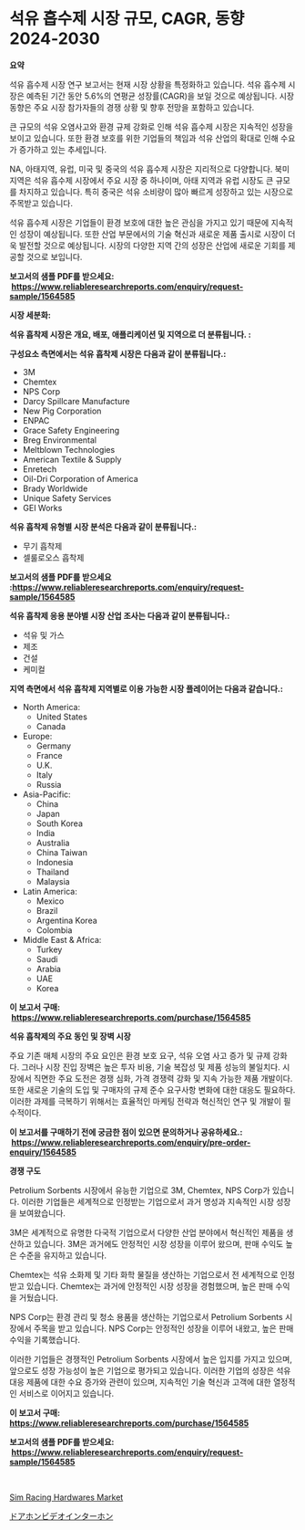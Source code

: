 <p><h1>석유 흡수제 시장 규모, CAGR, 동향 2024-2030</h1></p><p><strong>요약</strong></p>
<p><p>석유 흡수제 시장 연구 보고서는 현재 시장 상황을 특정화하고 있습니다. 석유 흡수제 시장은 예측된 기간 동안 5.6%의 연평균 성장률(CAGR)을 보일 것으로 예상됩니다. 시장 동향은 주요 시장 참가자들의 경쟁 상황 및 향후 전망을 포함하고 있습니다.</p><p>큰 규모의 석유 오염사고와 환경 규제 강화로 인해 석유 흡수제 시장은 지속적인 성장을 보이고 있습니다. 또한 환경 보호를 위한 기업들의 책임과 석유 산업의 확대로 인해 수요가 증가하고 있는 추세입니다.</p><p>NA, 아태지역, 유럽, 미국 및 중국의 석유 흡수제 시장은 지리적으로 다양합니다. 북미 지역은 석유 흡수제 시장에서 주요 시장 중 하나이며, 아태 지역과 유럽 시장도 큰 규모를 차지하고 있습니다. 특히 중국은 석유 소비량이 많아 빠르게 성장하고 있는 시장으로 주목받고 있습니다.</p><p>석유 흡수제 시장은 기업들이 환경 보호에 대한 높은 관심을 가지고 있기 때문에 지속적인 성장이 예상됩니다. 또한 산업 부문에서의 기술 혁신과 새로운 제품 출시로 시장이 더욱 발전할 것으로 예상됩니다. 시장의 다양한 지역 간의 성장은 산업에 새로운 기회를 제공할 것으로 보입니다.</p></p>
<p><strong>보고서의 샘플 PDF를 받으세요: &nbsp;<a href="https://www.reliableresearchreports.com/enquiry/request-sample/1564585">https://www.reliableresearchreports.com/enquiry/request-sample/1564585</a></strong></p>
<p><strong>시장 세분화:</strong></p>
<p><strong> 석유 흡착제 시장은 개요, 배포, 애플리케이션 및 지역으로 더 분류됩니다. :</strong></p>
<p><strong>구성요소 측면에서는 석유 흡착제 시장은 다음과 같이 분류됩니다.:</strong></p>
<p><ul><li>3M</li><li>Chemtex</li><li>NPS Corp</li><li>Darcy Spillcare Manufacture</li><li>New Pig Corporation</li><li>ENPAC</li><li>Grace Safety Engineering</li><li>Breg Environmental</li><li>Meltblown Technologies</li><li>American Textile & Supply</li><li>Enretech</li><li>Oil-Dri Corporation of America</li><li>Brady Worldwide</li><li>Unique Safety Services</li><li>GEI Works</li></ul></p>
<p><strong> 석유 흡착제 유형별 시장 분석은 다음과 같이 분류됩니다.:</strong></p>
<p><ul><li>무기 흡착제</li><li>셀룰로오스 흡착제</li></ul></p>
<p><strong>보고서의 샘플 PDF를 받으세요 :<a href="https://www.reliableresearchreports.com/enquiry/request-sample/1564585">https://www.reliableresearchreports.com/enquiry/request-sample/1564585</a></strong></p>
<p><strong> 석유 흡착제 응용 분야별 시장 산업 조사는 다음과 같이 분류됩니다.:</strong></p>
<p><ul><li>석유 및 가스</li><li>제조</li><li>건설</li><li>케미컬</li></ul></p>
<p><strong>지역 측면에서 석유 흡착제 지역별로 이용 가능한 시장 플레이어는 다음과 같습니다.:</strong></p>
<p><ul>
    <li>
        North America:
        <ul>
            <li>United States</li>
            <li>Canada</li>
        </ul>
    </li>
    <li>
        Europe:
        <ul>
            <li>Germany</li>
            <li>France</li>
            <li>U.K.</li>
            <li>Italy</li>
            <li>Russia</li>
        </ul>
    </li>
    <li>
        Asia-Pacific:
        <ul>
            <li>China</li>
            <li>Japan</li>
            <li>South Korea</li>
            <li>India</li>
            <li>Australia</li>
            <li>China Taiwan</li>
            <li>Indonesia</li>
            <li>Thailand</li>
            <li>Malaysia</li>
        </ul>
    </li>
    <li>
        Latin America:
        <ul>
            <li>Mexico</li>
            <li>Brazil</li>
            <li>Argentina Korea</li>
            <li>Colombia</li>
        </ul>
    </li>
    <li>
        Middle East & Africa:
        <ul>
            <li>Turkey</li>
            <li>Saudi</li>
            <li>Arabia</li>
            <li>UAE</li>
            <li>Korea</li>
        </ul>
    </li>
    </ul></p>
<p><strong>이 보고서 구매: &nbsp;<a href="https://www.reliableresearchreports.com/purchase/1564585">https://www.reliableresearchreports.com/purchase/1564585</a></strong></p>
<p><strong>석유 흡착제의 주요 동인 및 장벽 시장</strong></p>
<p><p>주요 기존 매체 시장의 주요 요인은 환경 보호 요구, 석유 오염 사고 증가 및 규제 강화다. 그러나 시장 진입 장벽은 높은 투자 비용, 기술 복잡성 및 제품 성능의 불일치다. 시장에서 직면한 주요 도전은 경쟁 심화, 가격 경쟁력 강화 및 지속 가능한 제품 개발이다. 또한 새로운 기술의 도입 및 구매자의 규제 준수 요구사항 변화에 대한 대응도 필요하다. 이러한 과제를 극복하기 위해서는 효율적인 마케팅 전략과 혁신적인 연구 및 개발이 필수적이다.</p></p>
<p><strong>이 보고서를 구매하기 전에 궁금한 점이 있으면 문의하거나 공유하세요.: &nbsp;<a href="https://www.reliableresearchreports.com/enquiry/pre-order-enquiry/1564585">https://www.reliableresearchreports.com/enquiry/pre-order-enquiry/1564585</a></strong></p>
<p><strong>경쟁 구도</strong></p>
<p><p>Petrolium Sorbents 시장에서 유능한 기업으로 3M, Chemtex, NPS Corp가 있습니다. 이러한 기업들은 세계적으로 인정받는 기업으로서 과거 명성과 지속적인 시장 성장을 보여왔습니다. </p><p>3M은 세계적으로 유명한 다국적 기업으로서 다양한 산업 분야에서 혁신적인 제품을 생산하고 있습니다. 3M은 과거에도 안정적인 시장 성장을 이루어 왔으며, 판매 수익도 높은 수준을 유지하고 있습니다. </p><p>Chemtex는 석유 소화제 및 기타 화학 물질을 생산하는 기업으로서 전 세계적으로 인정받고 있습니다. Chemtex는 과거에 안정적인 시장 성장을 경험했으며, 높은 판매 수익을 거뒀습니다.</p><p>NPS Corp는 환경 관리 및 청소 용품을 생산하는 기업으로서 Petrolium Sorbents 시장에서 주목을 받고 있습니다. NPS Corp는 안정적인 성장을 이루어 내왔고, 높은 판매 수익을 기록했습니다. </p><p>이러한 기업들은 경쟁적인 Petrolium Sorbents 시장에서 높은 입지를 가지고 있으며, 앞으로도 성장 가능성이 높은 기업으로 평가되고 있습니다. 이러한 기업의 성장은 석유 대응 제품에 대한 수요 증가와 관련이 있으며, 지속적인 기술 혁신과 고객에 대한 열정적인 서비스로 이어지고 있습니다.</p></p>
<p><strong>이 보고서 구매: &nbsp; <a href="https://www.reliableresearchreports.com/purchase/1564585">https://www.reliableresearchreports.com/purchase/1564585</a></strong></p>
<p><strong>보고서의 샘플 PDF를 받으세요: &nbsp;<a href="https://www.reliableresearchreports.com/enquiry/request-sample/1564585">https://www.reliableresearchreports.com/enquiry/request-sample/1564585</a></strong><strong></strong></p>
<p>&nbsp;</p>
<p><p><a href="https://github.com/RickHolmes3/Market-Research-Report-List-4/blob/main/sim-racing-hardwares-market.md">Sim Racing Hardwares Market</a></p><p><a href="https://github.com/zekaoe592392/Market-Research-Report-List-1/blob/main/43328187175.md">ドアホンビデオインターホン</a></p></p>